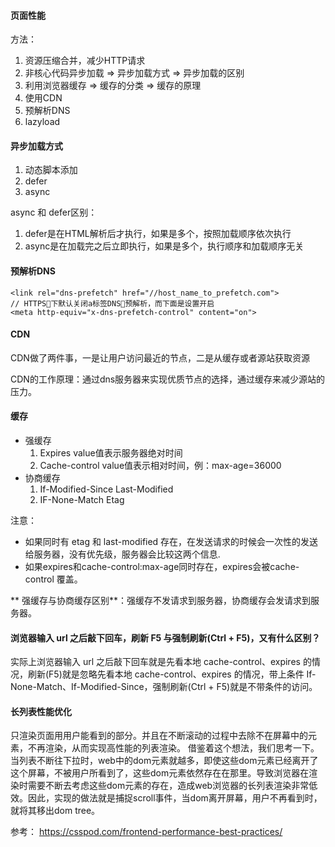 #### 页面性能

方法：
1. 资源压缩合并，减少HTTP请求
2. 非核心代码异步加载 => 异步加载方式 => 异步加载的区别
3. 利用浏览器缓存 => 缓存的分类 => 缓存的原理
4. 使用CDN
5. 预解析DNS
6. lazyload

#### 异步加载方式
1. 动态脚本添加
2. defer
3. async

async 和 defer区别：
1. defer是在HTML解析后才执行，如果是多个，按照加载顺序依次执行
2. async是在加载完之后立即执行，如果是多个，执行顺序和加载顺序无关

#### 预解析DNS
    <link rel="dns-prefetch" href="//host_name_to_prefetch.com">
    // HTTPS下默认关闭a标签DNS预解析，而下面是设置开启
    <meta http-equiv="x-dns-prefetch-control" content="on">

#### CDN
CDN做了两件事，一是让用户访问最近的节点，二是从缓存或者源站获取资源

CDN的工作原理：通过dns服务器来实现优质节点的选择，通过缓存来减少源站的压力。

#### 缓存
* 强缓存
    1. Expires value值表示服务器绝对时间
    2. Cache-control value值表示相对时间，例：max-age=36000
* 协商缓存
    1. If-Modified-Since Last-Modified
    2. IF-None-Match Etag
    
注意：
* 如果同时有 etag 和 last-modified 存在，在发送请求的时候会一次性的发送给服务器，没有优先级，服务器会比较这两个信息.
* 如果expires和cache-control:max-age同时存在，expires会被cache-control 覆盖。

**
强缓存与协商缓存区别**：强缓存不发请求到服务器，协商缓存会发请求到服务器。

#### 浏览器输入 url 之后敲下回车，刷新 F5 与强制刷新(Ctrl + F5)，又有什么区别？
实际上浏览器输入 url 之后敲下回车就是先看本地 cache-control、expires 的情况，刷新(F5)就是忽略先看本地 cache-control、expires 的情况，带上条件 If-None-Match、If-Modified-Since，强制刷新(Ctrl + F5)就是不带条件的访问。

#### 长列表性能优化
只渲染页面用用户能看到的部分。并且在不断滚动的过程中去除不在屏幕中的元素，不再渲染，从而实现高性能的列表渲染。
借鉴着这个想法，我们思考一下。当列表不断往下拉时，web中的dom元素就越多，即使这些dom元素已经离开了这个屏幕，不被用户所看到了，这些dom元素依然存在在那里。导致浏览器在渲染时需要不断去考虑这些dom元素的存在，造成web浏览器的长列表渲染非常低效。因此，实现的做法就是捕捉scroll事件，当dom离开屏幕，用户不再看到时，就将其移出dom tree。

参考： https://csspod.com/frontend-performance-best-practices/